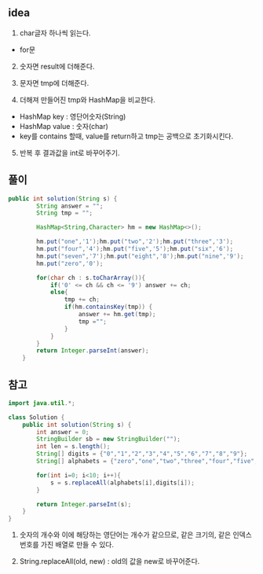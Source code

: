 ## idea

1. char글자 하나씩 읽는다.
+ for문

2. 숫자면 result에 더해준다.

3. 문자면 tmp에 더해준다. 

4. 더해져 만들어진 tmp와 HashMap을 비교한다.
+ HashMap key : 영단어숫자(String)
+ HashMap value : 숫자(char)
+ key를 contains 할때, value를 return하고 tmp는 공백으로 초기화시킨다.

5. 반복 후 결과값을 int로 바꾸어주기.


## 풀이
```java
public int solution(String s) {
        String answer = "";
        String tmp = "";

        HashMap<String,Character> hm = new HashMap<>();

        hm.put("one",'1');hm.put("two",'2');hm.put("three",'3');
        hm.put("four",'4');hm.put("five",'5');hm.put("six",'6');
        hm.put("seven",'7');hm.put("eight",'8');hm.put("nine",'9');
        hm.put("zero",'0');

        for(char ch : s.toCharArray()){
            if('0' <= ch && ch <= '9') answer += ch;
            else{
                tmp += ch;
                if(hm.containsKey(tmp)) {
                    answer += hm.get(tmp);
                    tmp ="";
                }
            }
        }
        return Integer.parseInt(answer);
    }
```

## 참고
```java
import java.util.*;

class Solution {
    public int solution(String s) {
        int answer = 0;
        StringBuilder sb = new StringBuilder("");
        int len = s.length();
        String[] digits = {"0","1","2","3","4","5","6","7","8","9"};
        String[] alphabets = {"zero","one","two","three","four","five","six","seven","eight","nine"};

        for(int i=0; i<10; i++){
            s = s.replaceAll(alphabets[i],digits[i]);
        }

        return Integer.parseInt(s);
    }
}
```
1. 숫자의 개수와 이에 해당하는 영단어는 개수가 같으므로, 같은 크기의, 같은 인덱스 번호를 가진 배열로 만들 수 있다.

2. String.replaceAll(old, new) : old의 값을 new로 바꾸어준다.